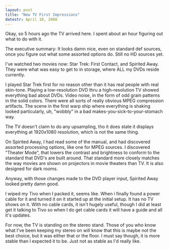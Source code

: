 ```yaml
---
layout: post
title: "New TV First Impressions"
datestr: April 10, 2008
---
```


Okay, so 5 hours ago the TV arrived here.  I spent about an hour figuring out what to do with it.

The executive summary: It looks damn nice, even on standard def sources, once you figure out what some assorted options do.  Still no HD sources yet.

I've watched two movies now: Star Trek: First Contact, and Spirited Away.  They were what was easy to get to in storage, where ALL my DVDs reside currently.

I played Star Trek first for no reason other than it has real people with real skin-tone.  Playing a low-resolution DVD thru a high-resolution TV showed everything bad about DVDs.  Video noise, in the form of odd grain patterns in the solid colors.  There were all sorts of really obvious MPEG compression artifacts.  The scene in the first warp ship where everything is shaking looked particularly, uh, "wobbly" in a bad makes-you-sick-to-your-stomach way.

The TV doesn't claim to do any upsampling, tho it does state it displays everything at 1920x1080 resolution, which is not the same thing.

On Spirited Away, I had read some of the manual, and had discovered assorted processing options, like one for MPEG sources.  I discovered "Theater Mode", that lowers the contrast and brightness to conform to the standard that DVD's are built around.  That standard more closely matches the way movies are shown on projectors in movie theaters than TV.  It is also designed for dark rooms.

Anyway, with those changes made to the DVD player input, Spirited Away looked pretty damn good.

I wiped my Tivo when I packed it, seems like.  When i finally found a power cable for it and turned it on it started up at the initial setup.  It has no TV shows on it.  With no cable cards, it isn't hugely useful, though I did at least get it talking to Tivo so when I do get cable cards it will have a guide and all it's updates.

For now, the TV is standing on the stereo stand.  Those of you who know what I've been keeping my stereo on will know that this is maybe not the best choice, but it was either that or the floor.  I must say though, it is more stable than I expected it to be.  Just not as stable as I'd really like.

